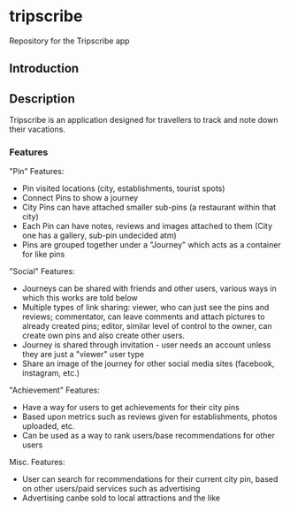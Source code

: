 # tripscribe
Repository for the Tripscribe app

## Introduction


## Description 
Tripscribe is an application designed for travellers to track and note down their vacations. 

### Features

"Pin" Features: 
- Pin visited locations (city, establishments, tourist spots) 
- Connect Pins to show a journey 
- City Pins can have attached smaller sub-pins (a restaurant within that city) 
- Each Pin can have notes, reviews and images attached to them (City one has a gallery, sub-pin undecided atm) 
- Pins are grouped together under a "Journey" which acts as a container for like pins

"Social" Features: 
- Journeys can be shared with friends and other users, various ways in which this works are told below
- Multiple types of link sharing: viewer, who can just see the pins and reviews; commentator, can leave comments and attach pictures to already created pins; editor, similar level of control to the owner, can create own pins and also create other users. 
- Journey is shared through invitation - user needs an account unless they are just a "viewer" user type 
- Share an image of the journey for other social media sites (facebook, instagram, etc.) 

"Achievement" Features: 
- Have a way for users to get achievements for their city pins 
- Based upon metrics such as reviews given for establishments, photos uploaded, etc. 
- Can be used as a way to rank users/base recommendations for other users

Misc. Features:
- User can search for recommendations for their current city pin, based on other users/paid services such as advertising
- Advertising canbe sold to local attractions and the like 

